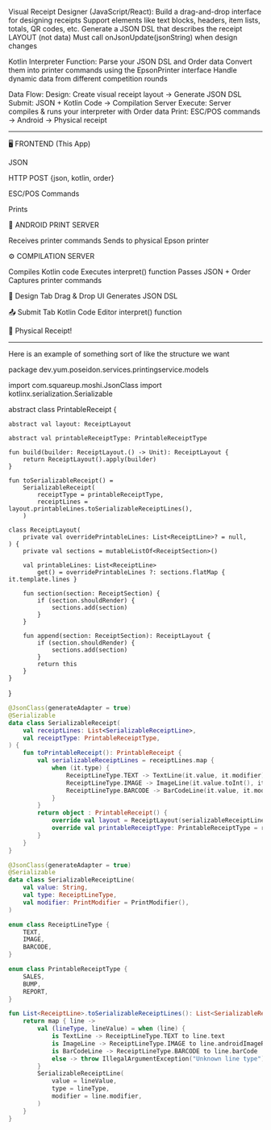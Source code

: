 Visual Receipt Designer (JavaScript/React):
Build a drag-and-drop interface for designing receipts
Support elements like text blocks, headers, item lists, totals, QR codes, etc.
Generate a JSON DSL that describes the receipt LAYOUT (not data)
Must call onJsonUpdate(jsonString) when design changes

Kotlin Interpreter Function:
Parse your JSON DSL and Order data
Convert them into printer commands using the EpsonPrinter interface
Handle dynamic data from different competition rounds

Data Flow:
Design: Create visual receipt layout → Generate JSON DSL
Submit: JSON + Kotlin Code → Compilation Server
Execute: Server compiles & runs your interpreter with Order data
Print: ESC/POS commands → Android → Physical receipt

---

🖥️ FRONTEND (This App)

JSON

HTTP POST
{json, kotlin, order}

ESC/POS Commands

Prints

🤖 ANDROID PRINT SERVER

Receives printer commands
Sends to physical Epson printer

⚙️ COMPILATION SERVER

Compiles Kotlin code
Executes interpret() function
Passes JSON + Order
Captures printer commands

📐 Design Tab
Drag & Drop UI
Generates JSON DSL

📤 Submit Tab
Kotlin Code Editor
interpret() function

🧾 Physical Receipt!

---

Here is an example of something sort of like the structure we want

package dev.yum.poseidon.services.printingservice.models

import com.squareup.moshi.JsonClass
import kotlinx.serialization.Serializable

abstract class PrintableReceipt {

    abstract val layout: ReceiptLayout

    abstract val printableReceiptType: PrintableReceiptType

    fun build(builder: ReceiptLayout.() -> Unit): ReceiptLayout {
        return ReceiptLayout().apply(builder)
    }

    fun toSerializableReceipt() =
        SerializableReceipt(
            receiptType = printableReceiptType,
            receiptLines = layout.printableLines.toSerializableReceiptLines(),
        )

    class ReceiptLayout(
        private val overridePrintableLines: List<ReceiptLine>? = null,
    ) {
        private val sections = mutableListOf<ReceiptSection>()

        val printableLines: List<ReceiptLine>
            get() = overridePrintableLines ?: sections.flatMap { it.template.lines }

        fun section(section: ReceiptSection) {
            if (section.shouldRender) {
                sections.add(section)
            }
        }

        fun append(section: ReceiptSection): ReceiptLayout {
            if (section.shouldRender) {
                sections.add(section)
            }
            return this
        }
    }

}

```kotlin
@JsonClass(generateAdapter = true)
@Serializable
data class SerializableReceipt(
    val receiptLines: List<SerializableReceiptLine>,
    val receiptType: PrintableReceiptType,
) {
    fun toPrintableReceipt(): PrintableReceipt {
        val serializableReceiptLines = receiptLines.map {
            when (it.type) {
                ReceiptLineType.TEXT -> TextLine(it.value, it.modifier)
                ReceiptLineType.IMAGE -> ImageLine(it.value.toInt(), it.modifier)
                ReceiptLineType.BARCODE -> BarCodeLine(it.value, it.modifier)
            }
        }
        return object : PrintableReceipt() {
            override val layout = ReceiptLayout(serializableReceiptLines)
            override val printableReceiptType: PrintableReceiptType = receiptType
        }
    }
}

@JsonClass(generateAdapter = true)
@Serializable
data class SerializableReceiptLine(
    val value: String,
    val type: ReceiptLineType,
    val modifier: PrintModifier = PrintModifier(),
)

enum class ReceiptLineType {
    TEXT,
    IMAGE,
    BARCODE,
}

enum class PrintableReceiptType {
    SALES,
    BUMP,
    REPORT,
}

fun List<ReceiptLine>.toSerializableReceiptLines(): List<SerializableReceiptLine> {
    return map { line ->
        val (lineType, lineValue) = when (line) {
            is TextLine -> ReceiptLineType.TEXT to line.text
            is ImageLine -> ReceiptLineType.IMAGE to line.androidImageResourceId.toString()
            is BarCodeLine -> ReceiptLineType.BARCODE to line.barCode
            else -> throw IllegalArgumentException("Unknown line type")
        }
        SerializableReceiptLine(
            value = lineValue,
            type = lineType,
            modifier = line.modifier,
        )
    }
}
```